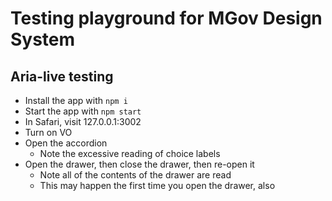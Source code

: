 # Testing playground for MGov Design System

## Aria-live testing

- Install the app with `npm i`
- Start the app with `npm start`
- In Safari, visit 127.0.0.1:3002
- Turn on VO
- Open the accordion
  - Note the excessive reading of choice labels
- Open the drawer, then close the drawer, then re-open it
  - Note all of the contents of the drawer are read
  - This may happen the first time you open the drawer, also
